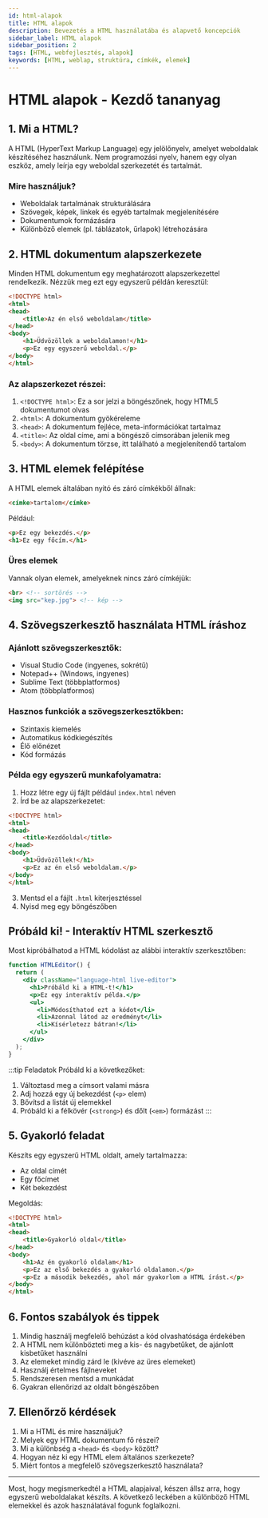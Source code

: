 ```yaml
---
id: html-alapok
title: HTML alapok
description: Bevezetés a HTML használatába és alapvető koncepciók
sidebar_label: HTML alapok
sidebar_position: 2
tags: [HTML, webfejlesztés, alapok]
keywords: [HTML, weblap, struktúra, címkék, elemek]
---
```

# HTML alapok - Kezdő tananyag

## 1. Mi a HTML?

A HTML (HyperText Markup Language) egy jelölőnyelv, amelyet weboldalak készítéséhez használunk. Nem programozási nyelv, hanem egy olyan eszköz, amely leírja egy weboldal szerkezetét és tartalmát.

### Mire használjuk?
- Weboldalak tartalmának strukturálására
- Szövegek, képek, linkek és egyéb tartalmak megjelenítésére
- Dokumentumok formázására
- Különböző elemek (pl. táblázatok, űrlapok) létrehozására

## 2. HTML dokumentum alapszerkezete

Minden HTML dokumentum egy meghatározott alapszerkezettel rendelkezik. Nézzük meg ezt egy egyszerű példán keresztül:

```html
<!DOCTYPE html>
<html>
<head>
    <title>Az én első weboldalam</title>
</head>
<body>
    <h1>Üdvözöllek a weboldalamon!</h1>
    <p>Ez egy egyszerű weboldal.</p>
</body>
</html>
```

### Az alapszerkezet részei:

1. `<!DOCTYPE html>`: Ez a sor jelzi a böngészőnek, hogy HTML5 dokumentumot olvas
2. `<html>`: A dokumentum gyökéreleme
3. `<head>`: A dokumentum fejléce, meta-információkat tartalmaz
4. `<title>`: Az oldal címe, ami a böngésző címsorában jelenik meg
5. `<body>`: A dokumentum törzse, itt található a megjelenítendő tartalom

## 3. HTML elemek felépítése

A HTML elemek általában nyitó és záró címkékből állnak:

```html
<címke>tartalom</címke>
```

Például:
```html
<p>Ez egy bekezdés.</p>
<h1>Ez egy főcím.</h1>
```

### Üres elemek
Vannak olyan elemek, amelyeknek nincs záró címkéjük:
```html
<br> <!-- sortörés -->
<img src="kep.jpg"> <!-- kép -->
```

## 4. Szövegszerkesztő használata HTML íráshoz

### Ajánlott szövegszerkesztők:
- Visual Studio Code (ingyenes, sokrétű)
- Notepad++ (Windows, ingyenes)
- Sublime Text (többplatformos)
- Atom (többplatformos)

### Hasznos funkciók a szövegszerkesztőkben:
- Szintaxis kiemelés
- Automatikus kódkiegészítés
- Élő előnézet
- Kód formázás

### Példa egy egyszerű munkafolyamatra:

1. Hozz létre egy új fájlt például `index.html` néven
2. Írd be az alapszerkezetet:
```html
<!DOCTYPE html>
<html>
<head>
    <title>Kezdőoldal</title>
</head>
<body>
    <h1>Üdvözöllek!</h1>
    <p>Ez az én első weboldalam.</p>
</body>
</html>
```
3. Mentsd el a fájlt `.html` kiterjesztéssel
4. Nyisd meg egy böngészőben

## Próbáld ki! - Interaktív HTML szerkesztő

Most kipróbálhatod a HTML kódolást az alábbi interaktív szerkesztőben:

```jsx live
function HTMLEditor() {
  return (
    <div className="language-html live-editor">
      <h1>Próbáld ki a HTML-t!</h1>
      <p>Ez egy interaktív példa.</p>
      <ul>
        <li>Módosíthatod ezt a kódot</li>
        <li>Azonnal látod az eredményt</li>
        <li>Kísérletezz bátran!</li>
      </ul>
    </div>
  );
}
```

:::tip Feladatok
Próbáld ki a következőket:
1. Változtasd meg a címsort valami másra
2. Adj hozzá egy új bekezdést (`<p>` elem)
3. Bővítsd a listát új elemekkel
4. Próbáld ki a félkövér (`<strong>`) és dőlt (`<em>`) formázást
:::

## 5. Gyakorló feladat

Készíts egy egyszerű HTML oldalt, amely tartalmazza:
- Az oldal címét
- Egy főcímet
- Két bekezdést

Megoldás:
```html
<!DOCTYPE html>
<html>
<head>
    <title>Gyakorló oldal</title>
</head>
<body>
    <h1>Az én gyakorló oldalam</h1>
    <p>Ez az első bekezdés a gyakorló oldalamon.</p>
    <p>Ez a második bekezdés, ahol már gyakorlom a HTML írást.</p>
</body>
</html>
```

## 6. Fontos szabályok és tippek

1. Mindig használj megfelelő behúzást a kód olvashatósága érdekében
2. A HTML nem különbözteti meg a kis- és nagybetűket, de ajánlott kisbetűket használni
3. Az elemeket mindig zárd le (kivéve az üres elemeket)
4. Használj értelmes fájlneveket
5. Rendszeresen mentsd a munkádat
6. Gyakran ellenőrizd az oldalt böngészőben

## 7. Ellenőrző kérdések

1. Mi a HTML és mire használjuk?
2. Melyek egy HTML dokumentum fő részei?
3. Mi a különbség a `<head>` és `<body>` között?
4. Hogyan néz ki egy HTML elem általános szerkezete?
5. Miért fontos a megfelelő szövegszerkesztő használata?

---

Most, hogy megismerkedtél a HTML alapjaival, készen állsz arra, hogy egyszerű weboldalakat készíts. A következő leckében a különböző HTML elemekkel és azok használatával fogunk foglalkozni.
